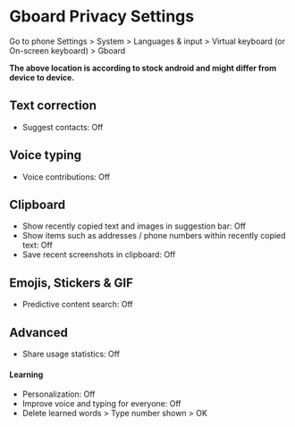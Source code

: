 # Gboard Privacy Settings

Go to phone Settings > System > Languages & input > Virtual keyboard (or On-screen keyboard) > Gboard

**The above location is according to stock android and might differ from device to device.**



## Text correction
- Suggest contacts: Off



## Voice typing
- Voice contributions: Off



## Clipboard
 - Show recently copied text and images in suggestion bar: Off
 - Show items such as addresses / phone numbers within recently copied text: Off
 - Save recent screenshots in clipboard: Off



## Emojis, Stickers & GIF
- Predictive content search: Off



## Advanced
- Share usage statistics: Off

#### Learning
- Personalization: Off
- Improve voice and typing for everyone: Off
- Delete learned words > Type number shown > OK
